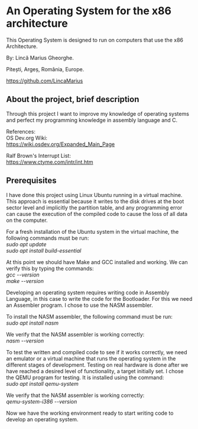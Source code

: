 # An Operating System for the x86 architecture
This Operating System is designed to run on computers that use the x86 Architecture.

By: Lincă Marius Gheorghe.

Pitești, Argeș, România, Europe.

https://github.com/LincaMarius

## About the project, brief description
Through this project I want to improve my knowledge of operating systems and perfect my programming knowledge in assembly language and C.

References: \
OS Dev.org Wiki: \
https://wiki.osdev.org/Expanded_Main_Page

Ralf Brown's Interrupt List: \
https://www.ctyme.com/intr/int.htm

## Prerequisites
I have done this project using Linux Ubuntu running in a virtual machine. This approach is essential because it writes to the disk drives at the boot sector level and implicitly the partition table, and any programming error can cause the execution of the compiled code to cause the loss of all data on the computer.

For a fresh installation of the Ubuntu system in the virtual machine, the following commands must be run: \
*sudo apt update* \
*sudo apt install build-essential*

At this point we should have Make and GCC installed and working. We can verify this by typing the commands: \
*gcc --version* \
*make --version*

Developing an operating system requires writing code in Assembly Language, in this case to write the code for the Bootloader. For this we need an Assembler program. I chose to use the NASM assembler.

To install the NASM assembler, the following command must be run: \
*sudo apt install nasm*

We verify that the NASM assembler is working correctly: \
*nasm --version*

To test the written and compiled code to see if it works correctly, we need an emulator or a virtual machine that runs the operating system in the different stages of development. Testing on real hardware is done after we have reached a desired level of functionality, a target initially set.
I chose the QEMU program for testing. It is installed using the command: \
*sudo apt install qemu-system*

We verify that the NASM assembler is working correctly: \
*qemu-system-i386 --version*

Now we have the working environment ready to start writing code to develop an operating system.



